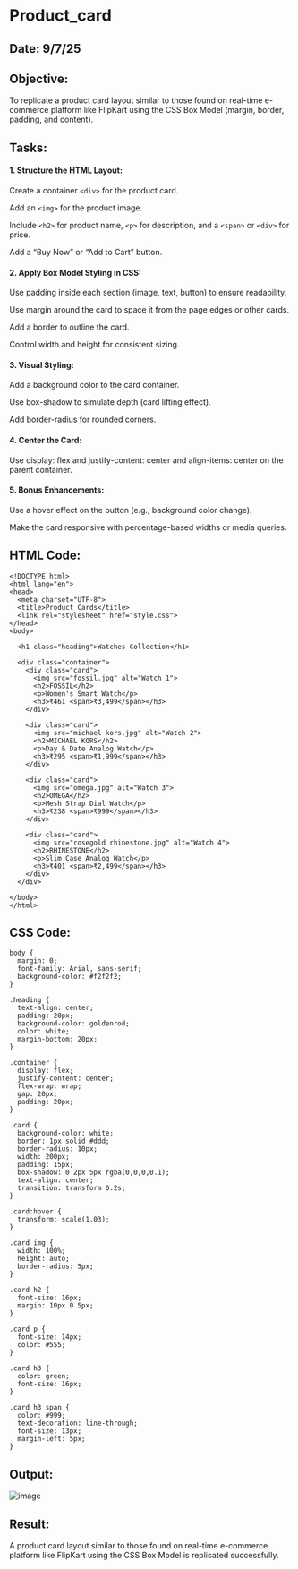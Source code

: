 # Product_card
## Date: 9/7/25
## Objective:

To replicate a product card layout similar to those found on real-time e-commerce platform like FlipKart using the CSS Box Model (margin, border, padding, and content).

## Tasks:

#### 1. Structure the HTML Layout:
Create a container ```<div>``` for the product card.

Add an ```<img>``` for the product image.

Include ```<h2>``` for product name, ```<p>``` for description, and a ```<span>``` or ```<div>``` for price.

Add a “Buy Now” or “Add to Cart” button.

#### 2. Apply Box Model Styling in CSS:
Use padding inside each section (image, text, button) to ensure readability.

Use margin around the card to space it from the page edges or other cards.

Add a border to outline the card.

Control width and height for consistent sizing.

#### 3. Visual Styling:
Add a background color to the card container.

Use box-shadow to simulate depth (card lifting effect).

Add border-radius for rounded corners.

#### 4. Center the Card:
Use display: flex and justify-content: center and align-items: center on the parent container.

#### 5. Bonus Enhancements:
Use a hover effect on the button (e.g., background color change).

Make the card responsive with percentage-based widths or media queries.
## HTML Code:
```
<!DOCTYPE html>
<html lang="en">
<head>
  <meta charset="UTF-8">
  <title>Product Cards</title>
  <link rel="stylesheet" href="style.css">
</head>
<body>

  <h1 class="heading">Watches Collection</h1>

  <div class="container">
    <div class="card">
      <img src="fossil.jpg" alt="Watch 1">
      <h2>FOSSIL</h2>
      <p>Women's Smart Watch</p>
      <h3>₹461 <span>₹3,499</span></h3>
    </div>

    <div class="card">
      <img src="michael kors.jpg" alt="Watch 2">
      <h2>MICHAEL KORS</h2>
      <p>Day & Date Analog Watch</p>
      <h3>₹295 <span>₹1,999</span></h3>
    </div>

    <div class="card">
      <img src="omega.jpg" alt="Watch 3">
      <h2>OMEGA</h2>
      <p>Mesh Strap Dial Watch</p>
      <h3>₹238 <span>₹999</span></h3>
    </div>

    <div class="card">
      <img src="rosegold rhinestone.jpg" alt="Watch 4">
      <h2>RHINESTONE</h2>
      <p>Slim Case Analog Watch</p>
      <h3>₹401 <span>₹2,499</span></h3>
    </div>
  </div>

</body>
</html>

```
## CSS Code:
```
body {
  margin: 0;
  font-family: Arial, sans-serif;
  background-color: #f2f2f2;
}

.heading {
  text-align: center;
  padding: 20px;
  background-color: goldenrod;
  color: white;
  margin-bottom: 20px;
}

.container {
  display: flex;
  justify-content: center;
  flex-wrap: wrap;
  gap: 20px;
  padding: 20px;
}

.card {
  background-color: white;
  border: 1px solid #ddd;
  border-radius: 10px;
  width: 200px;
  padding: 15px;
  box-shadow: 0 2px 5px rgba(0,0,0,0.1);
  text-align: center;
  transition: transform 0.2s;
}

.card:hover {
  transform: scale(1.03);
}

.card img {
  width: 100%;
  height: auto;
  border-radius: 5px;
}

.card h2 {
  font-size: 16px;
  margin: 10px 0 5px;
}

.card p {
  font-size: 14px;
  color: #555;
}

.card h3 {
  color: green;
  font-size: 16px;
}

.card h3 span {
  color: #999;
  text-decoration: line-through;
  font-size: 13px;
  margin-left: 5px;
}

```
## Output:
![image](https://github.com/user-attachments/assets/bb1b3fd3-94b5-4c2b-ab46-88e54156788b)

## Result:
A product card layout similar to those found on real-time e-commerce platform like FlipKart using the CSS Box Model is replicated successfully.
